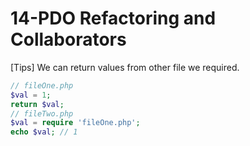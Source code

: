 # 14-PDO Refactoring and Collaborators

[Tips] We can return values from other file we required.
```php
// fileOne.php
$val = 1;
return $val;
// fileTwo.php
$val = require 'fileOne.php';
echo $val; // 1
```